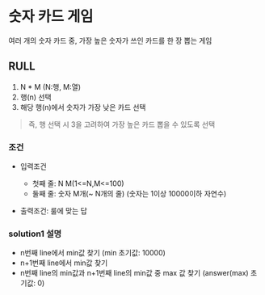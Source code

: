 # 숫자 카드 게임
여러 개의 숫자 카드 중, 가장 높은 숫자가 쓰인 카드를 한 장 뽑는 게임

## RULL
1.  N * M (N:행, M:열)
2. 행(n) 선택
3. 해당 행(n)에서 숫자가 가장 낮은 카드 선택
> 즉, 행 선택 시 3을 고려하여 가장 높은 카드 뽑을 수 있도록 선택
  

### 조건
- 입력조건
  - 첫째 줄: N M(1<=N,M<=100)
  - 둘째 줄: 숫자 M개(~ N개의 줄) (숫자는 1이상 10000이하 자연수) 
  
-  출력조건: 룰에 맞는 답

### solution1 설명
- n번째 line에서 min값 찾기 (min 초기값: 10000)
- n+1번째 line에서 min값 찾기
- n번째 line의 min값과 n+1번째 line의 min값 중 max 값 찾기 (answer(max) 초기값: 0)